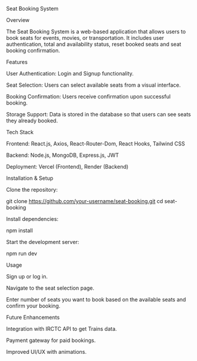 Seat Booking System

Overview

The Seat Booking System is a web-based application that allows users to book seats for events, movies, or transportation. It includes user authentication, total and availability status, reset booked seats and seat booking confirmation.

Features

User Authentication: Login and Signup functionality.

Seat Selection: Users can select available seats from a visual interface.

Booking Confirmation: Users receive confirmation upon successful booking.

Storage Support: Data is stored in the database so that users can see seats they already booked.

Tech Stack

Frontend: React.js, Axios, React-Router-Dom, React Hooks, Tailwind CSS

Backend: Node.js, MongoDB, Express.js, JWT

Deployment: Vercel (Frontend), Render (Backend)


Installation & Setup

Clone the repository:

git clone https://github.com/your-username/seat-booking.git
cd seat-booking

Install dependencies:

npm install

Start the development server:

npm run dev

Usage

Sign up or log in.

Navigate to the seat selection page.

Enter number of seats you want to book based on the available seats and confirm your booking.

Future Enhancements

Integration with IRCTC API to get Trains data.

Payment gateway for paid bookings.

Improved UI/UX with animations.

